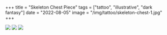 +++
title = "Skeleton Chest Piece"
tags = ["tattoo", "illustrative", "dark fantasy"]
date = "2022-08-05"
image = "/img/tattoo/skeleton-chest-1.jpg"
+++

![](/img/tattoo/skeleton-chest-1.jpg)
![](/img/tattoo/skeleton-chest-2.jpg)
![](/img/tattoo/skeleton-chest-3.jpg)
